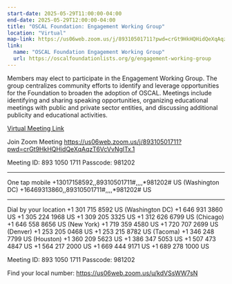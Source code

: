 ```yaml
---
start-date: 2025-05-29T11:00:00-04:00
end-date: 2025-05-29T12:00:00-04:00
title: "OSCAL Foundation: Engagement Working Group"
location: "Virtual"
map-link: https://us06web.zoom.us/j/89310501711?pwd=crGt9HkHQHidQeXqAqzT6VcVvNglTx.1
link:
  name: "OSCAL Foundation Engagement Working Group"
  url: https://oscalfoundationlists.org/g/engagement-working-group
---
```


Members may elect to participate in the Engagement Working Group. The group centralizes community efforts to identify and leverage opportunities for the Foundation to broaden the adoption of OSCAL. Meetings include identifying and sharing speaking opportunities, organizing educational meetings with public and private sector entities, and discussing additional publicity and educational activities.


[Virtual Meeting Link](https://us06web.zoom.us/j/89310501711?pwd=crGt9HkHQHidQeXqAqzT6VcVvNglTx.1)

Join Zoom Meeting
https://us06web.zoom.us/j/89310501711?pwd=crGt9HkHQHidQeXqAqzT6VcVvNglTx.1

Meeting ID: 893 1050 1711
Passcode: 981202

---

One tap mobile
+13017158592,,89310501711#,,,,*981202# US (Washington DC) 
+16469313860,,89310501711#,,,,*981202# US

---

Dial by your location
 +1 301 715 8592 US (Washington DC)
 +1 646 931 3860 US
 +1 305 224 1968 US
 +1 309 205 3325 US
 +1 312 626 6799 US (Chicago)
 +1 646 558 8656 US (New York)
 +1 719 359 4580 US
 +1 720 707 2699 US (Denver)
 +1 253 205 0468 US
 +1 253 215 8782 US (Tacoma)
 +1 346 248 7799 US (Houston)
 +1 360 209 5623 US
 +1 386 347 5053 US
 +1 507 473 4847 US
 +1 564 217 2000 US
 +1 669 444 9171 US
 +1 689 278 1000 US

Meeting ID: 893 1050 1711
Passcode: 981202

Find your local number: https://us06web.zoom.us/u/kdVSsWW7sN

